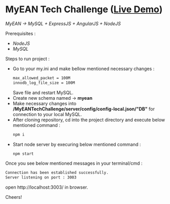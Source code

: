 # MyEAN Tech Challenge ([Live Demo](https://myean.herokuapp.com/))
*MyEAN -> MySQL + ExpressJS + AngularJS + NodeJS*

Prerequisites :
- *NodeJS*
- *MySQL*

Steps to run project :
- Go to your my.ini and make bellow mentioned necessary changes :
  ```sh
  max_allowed_packet = 100M
  innodb_log_file_size = 100M
  ```
  Save file and restart MySQL.
- Create new schema named -> __myean__
- Make necessary changes into __/MyEANTechChallenge/server/config/config-local.json/"DB"__ for connection to your local MySQL.
- After cloning repository, cd into the project directory and execute below mentioned command :
  ```sh
  npm i
  ```
- Start node server by execuring below mentioned command :
  ```sh
  npm start
  ```
  
Once you see below mentioned messages in your terminal/cmd :
  ```sh
  Connection has been established successfully.
  Server listening on port : 3003
  ```
open http://localhost:3003/ in browser.

Cheers!
